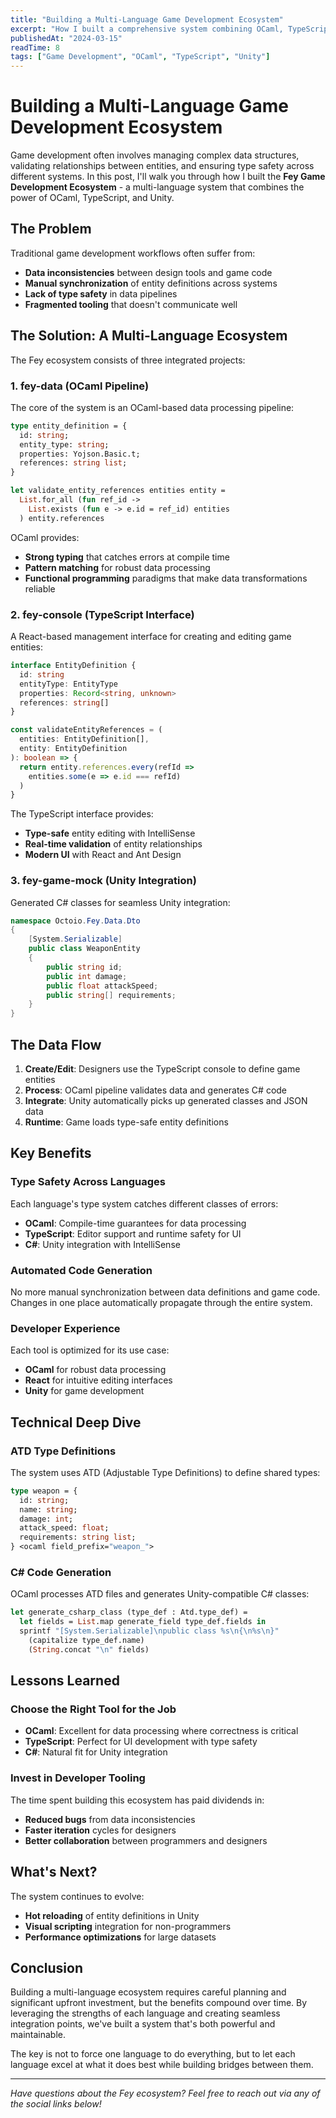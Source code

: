 ```yaml
---
title: "Building a Multi-Language Game Development Ecosystem"
excerpt: "How I built a comprehensive system combining OCaml, TypeScript, and Unity for game asset management."
publishedAt: "2024-03-15"
readTime: 8
tags: ["Game Development", "OCaml", "TypeScript", "Unity"]
---
```


# Building a Multi-Language Game Development Ecosystem

Game development often involves managing complex data structures, validating relationships between entities, and ensuring type safety across different systems. In this post, I'll walk you through how I built the **Fey Game Development Ecosystem** - a multi-language system that combines the power of OCaml, TypeScript, and Unity.

## The Problem

Traditional game development workflows often suffer from:

- **Data inconsistencies** between design tools and game code
- **Manual synchronization** of entity definitions across systems
- **Lack of type safety** in data pipelines
- **Fragmented tooling** that doesn't communicate well

## The Solution: A Multi-Language Ecosystem

The Fey ecosystem consists of three integrated projects:

### 1. fey-data (OCaml Pipeline)

The core of the system is an OCaml-based data processing pipeline:

```ml
type entity_definition = {
  id: string;
  entity_type: string;
  properties: Yojson.Basic.t;
  references: string list;
}

let validate_entity_references entities entity =
  List.for_all (fun ref_id ->
    List.exists (fun e -> e.id = ref_id) entities
  ) entity.references
```

OCaml provides:
- **Strong typing** that catches errors at compile time
- **Pattern matching** for robust data processing
- **Functional programming** paradigms that make data transformations reliable

### 2. fey-console (TypeScript Interface)

A React-based management interface for creating and editing game entities:

```typescript
interface EntityDefinition {
  id: string
  entityType: EntityType
  properties: Record<string, unknown>
  references: string[]
}

const validateEntityReferences = (
  entities: EntityDefinition[],
  entity: EntityDefinition
): boolean => {
  return entity.references.every(refId =>
    entities.some(e => e.id === refId)
  )
}
```

The TypeScript interface provides:
- **Type-safe** entity editing with IntelliSense
- **Real-time validation** of entity relationships
- **Modern UI** with React and Ant Design

### 3. fey-game-mock (Unity Integration)

Generated C# classes for seamless Unity integration:

```csharp
namespace Octoio.Fey.Data.Dto
{
    [System.Serializable]
    public class WeaponEntity
    {
        public string id;
        public int damage;
        public float attackSpeed;
        public string[] requirements;
    }
}
```

## The Data Flow

1. **Create/Edit**: Designers use the TypeScript console to define game entities
2. **Process**: OCaml pipeline validates data and generates C# code  
3. **Integrate**: Unity automatically picks up generated classes and JSON data
4. **Runtime**: Game loads type-safe entity definitions

## Key Benefits

### Type Safety Across Languages
Each language's type system catches different classes of errors:
- **OCaml**: Compile-time guarantees for data processing
- **TypeScript**: Editor support and runtime safety for UI
- **C#**: Unity integration with IntelliSense

### Automated Code Generation
No more manual synchronization between data definitions and game code. Changes in one place automatically propagate through the entire system.

### Developer Experience
Each tool is optimized for its use case:
- **OCaml** for robust data processing
- **React** for intuitive editing interfaces  
- **Unity** for game development

## Technical Deep Dive

### ATD Type Definitions

The system uses ATD (Adjustable Type Definitions) to define shared types:

```ml
type weapon = {
  id: string;
  name: string;
  damage: int;
  attack_speed: float;
  requirements: string list;
} <ocaml field_prefix="weapon_">
```

### C# Code Generation

OCaml processes ATD files and generates Unity-compatible C# classes:

```ml
let generate_csharp_class (type_def : Atd.type_def) =
  let fields = List.map generate_field type_def.fields in
  sprintf "[System.Serializable]\npublic class %s\n{\n%s\n}"
    (capitalize type_def.name)
    (String.concat "\n" fields)
```

## Lessons Learned

### Choose the Right Tool for the Job
- **OCaml**: Excellent for data processing where correctness is critical
- **TypeScript**: Perfect for UI development with type safety
- **C#**: Natural fit for Unity integration

### Invest in Developer Tooling
The time spent building this ecosystem has paid dividends in:
- **Reduced bugs** from data inconsistencies
- **Faster iteration** cycles for designers
- **Better collaboration** between programmers and designers

## What's Next?

The system continues to evolve:
- **Hot reloading** of entity definitions in Unity
- **Visual scripting** integration for non-programmers
- **Performance optimizations** for large datasets

## Conclusion

Building a multi-language ecosystem requires careful planning and significant upfront investment, but the benefits compound over time. By leveraging the strengths of each language and creating seamless integration points, we've built a system that's both powerful and maintainable.

The key is not to force one language to do everything, but to let each language excel at what it does best while building bridges between them.

---

*Have questions about the Fey ecosystem? Feel free to reach out via any of the social links below!*
